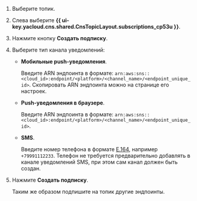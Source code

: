 1. Выберите топик.
1. Слева выберите **{{ ui-key.yacloud.cns.shared.CnsTopicLayout.subscriptions_cp53u }}**.
1. Нажмите кнопку **Создать подписку**.
1. Выберите тип канала уведомлений: 
     
   * **Мобильные push-уведомления**.
   
       Введите ARN эндпоинта в формате: `arn:aws:sns::<cloud_id>:endpoint/<platform>/<channel_name>/<endpoint_unique_id>`. Скопировать ARN эндпоинта можно на странице его настроек.

   * **Push-уведомления в браузере**.

       Введите ARN эндпоинта в формате: `arn:aws:sns::<cloud_id>:endpoint/<platform>/<channel_name>/<endpoint_unique_id>`.
   
   * **SMS**.
      
       Введите номер телефона в формате [E.164](https://ru.wikipedia.org/wiki/E.164), например `+79991112233`. Телефон не требуется предварительно добавлять в канале уведомлений SMS, при этом сам канал должен быть создан.

1. Нажмите **Создать подписку**.

   Таким же образом подпишите на топик другие эндпоинты.